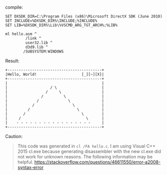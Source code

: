 compile:
```
SET DXSDK_DIR=C:\Program Files (x86)\Microsoft DirectX SDK (June 2010)
SET INCLUDE=%DXSDK_DIR%\INCLUDE;%INCLUDE%
SET LIB=%DXSDK_DIR%\Lib\%VSCMD_ARG_TGT_ARCH%;%LIB%

ml hello.asm ^
         /link ^
         user32.lib ^
         d3d9.lib ^
        /SUBSYSTEM:WINDOWS
```
Result:
```
+------------------------------------------+
|Hello, World!                    [_][~][X]|
+------------------------------------------+
|                                          |
|                   / \                    |
|                 /     \                  |
|               /         \                |
|             /             \              |
|           /                 \            |
|         /                     \          |
|       /                         \        |
|     /                             \      |
|    - - - - - - - - - - - - - - - - -     |
+------------------------------------------+
```


Caution:

> This code was generated in `cl /FA hello.c`.
> I am using Visual C++ 2015 cl.exe because generating disassembler with the new cl.exe did not work for unknown reasons.
> The following information may be helpful.
> https://stackoverflow.com/questions/46611550/error-a2008-syntax-error

